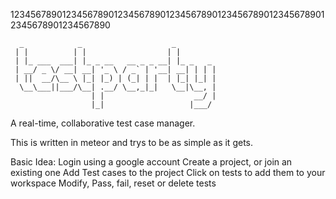 12345678901234567890123456789012345678901234567890123456789012345678901234567890
```
  _            _                    _         
 | |          | |                  | |        
 | |_ ___  ___| |_ _ __   __ _ _ __| |_ _   _ 
 | __/ _ \/ __| __| '_ \ / _` | '__| __| | | |
 | ||  __/\__ \ |_| |_) | (_| | |  | |_| |_| |
  \__\___||___/\__| .__/ \__,_|_|   \__|\__, |
                  | |                    __/ |
                  |_|                   |___/ 
```
A real-time, collaborative test case manager.

This is written in meteor and trys to be as simple as it gets.

Basic Idea:
Login using a google account
Create a project, or join an existing one
Add Test cases to the project
Click on tests to add them to your workspace
Modify, Pass, fail, reset or delete tests
